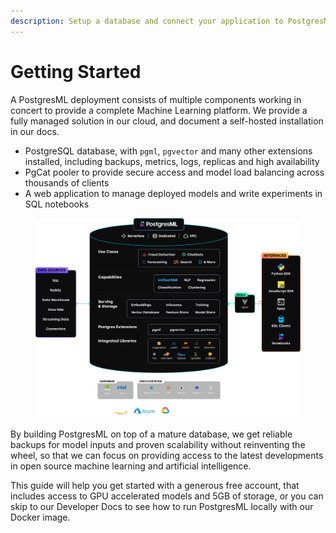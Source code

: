 ```yaml
---
description: Setup a database and connect your application to PostgresML
---
```


# Getting Started

A PostgresML deployment consists of multiple components working in concert to provide a complete Machine Learning platform. We provide a fully managed solution in our cloud, and document a self-hosted installation in our docs.

* PostgreSQL database, with `pgml`, `pgvector` and many other extensions installed, including backups, metrics, logs, replicas and high availability
* PgCat pooler to provide secure access and model load balancing across thousands of clients
* A web application to manage deployed models and write experiments in SQL notebooks

<figure><img src="../../.gitbook/assets/architecture.png" alt=""><figcaption></figcaption></figure>

By building PostgresML on top of a mature database, we get reliable backups for model inputs and proven scalability without reinventing the wheel, so that we can focus on providing access to the latest developments in open source machine learning and artificial intelligence.

This guide will help you get started with a generous free account, that includes access to GPU accelerated models and 5GB of storage, or you can skip to our Developer Docs to see how to run PostgresML locally with our Docker image.
